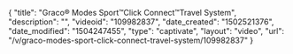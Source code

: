 {
    "title": "Graco&reg; Modes Sport&trade;Click Connect&trade;Travel System",
    "description": "",
    "videoid": "109982837",
    "date_created": "1502521376",
    "date_modified": "1504247455",
    "type": "captivate",
    "layout": "video",
    "url": "\/v\/graco-modes-sport-click-connect-travel-system\/109982837"
}
